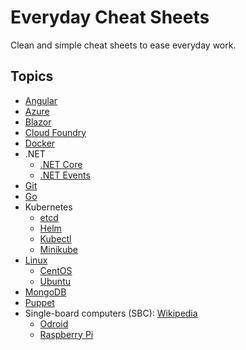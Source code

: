 # Everyday Cheat Sheets

Clean and simple cheat sheets to ease everyday work.

## Topics

* [Angular](./docs/angular.md)
* [Azure](./docs/azure.md)
* [Blazor](./docs/blazor.md)
* [Cloud Foundry](./docs/cloudfoundry.md)
* [Docker](./docs/docker.md)
* .NET
  * [.NET Core](./docs/dotnetcore.md)
  * [.NET Events](./docs/dotnetevents.md)
* [Git](./docs/git.md)
* [Go](./docs/go.md)
* Kubernetes
  * [etcd](./docs/etcd.md)
  * [Helm](./docs/helm.md)
  * [Kubectl](./docs/kubectl.md)
  * [Minikube](./docs/minikube.md)
* [Linux](./docs/linux.md)
  * [CentOS](./docs/centos.md)
  * [Ubuntu](./docs/ubuntu.md)
* [MongoDB](./docs/mongodb.md)
* [Puppet](./docs/puppet.md)
* Single-board computers (SBC): [Wikipedia](https://en.wikipedia.org/wiki/Single-board_computer) 
  * [Odroid](./docs/odroid.md)
  * [Raspberry Pi](./docs/raspberrypi.md)
